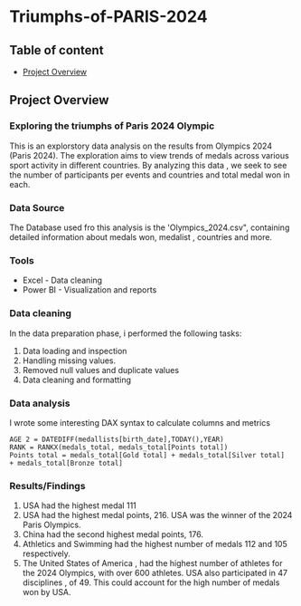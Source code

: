# Triumphs-of-PARIS-2024
## Table of content
- [Project Overview](project-overview)

## Project Overview
### Exploring the triumphs of Paris 2024 Olympic

This is an explorstory data analysis on the results from Olympics 2024 (Paris 2024). The exploration aims to view trends of medals across various sport activity in different countries. By analyzing this data , we seek to see the number of participants per events and countries and total medal won in each.

### Data Source

The Database used fro this analysis is the 'Olympics_2024.csv", containing detailed information about medals won, medalist , countries and more.

### Tools

- Excel - Data cleaning
- Power BI - Visualization and reports

### Data cleaning
In the data preparation phase, i performed the following tasks:
1. Data loading and inspection
2. Handling missing values.
3. Removed null values and duplicate values
4. Data cleaning and formatting

### Data analysis
I wrote some interesting DAX syntax to calculate columns and metrics
```DAX
AGE 2 = DATEDIFF(medallists[birth_date],TODAY(),YEAR)
RANK = RANKX(medals_total, medals_total[Points total])
Points total = medals_total[Gold total] + medals_total[Silver total]  + medals_total[Bronze total]
```

### Results/Findings
1. USA had the highest medal 111
2. USA had the highest medal points, 216. USA was the winner of the 2024 Paris Olympics.
3. China had the second highest medal points, 176.
4. Athletics and Swimming had the highest number of medals 112 and 105 respectively.
5. The United States of America , had the highest number of athletes for the 2024 Olympics, with over 600 athletes. USA also participated in 47 disciplines , of 49. This could account for the high number of medals won by USA.

